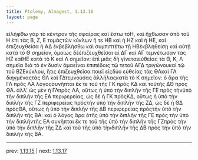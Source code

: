 ```yaml
---
title: Ptolemy, Almagest, 1.13.16
layout: page
---
```


εἰλήφθω γὰρ τὸ κέντρον τῆς σφαίρας καὶ ἔστω τὸΗ, καὶ ἤχθωσαν ἀπὸ τοῦ Η ἐπὶ τὰς Β, Ζ, Ε τομὰςτῶν κύκλων ἥ τε ΗΒ καὶ ἡ ΗΖ καὶ ἡ ΗΕ, καὶ ἐπιζευχθεῖσα ἡ ΑΔ ἐκβεβλήσθω καὶ συμπιπτέτω τῇ ΗΒἐκβληθείσῃ καὶ αὐτῇ κατὰ τὸ Θ σημεῖον, ὁμοίως δὲἐπιζευχθεῖσαι αἱ ΔΓ καὶ ΑΓ τεμνέτωσαν τὰς ΗΖ καὶΗΕ κατὰ τὸ Κ καὶ Λ σημεῖον: ἐπὶ μιᾶς δὴ γίνεταιεὐθείας τὰ Θ, Κ, Λ σημεῖα διὰ τὸ ἐν δυσὶν ἅμαεἶναι ἐπιπέδοις τῷ τετοῦ ΑΓΔ τριγώνουκαὶ τῷ τοῦ ΒΖΕκύκλου, ἥτις ἐπιζευχθεῖσα ποιεῖ εἰςδύο εὐθείας τὰς ΘΑκαὶ ΓΑ διηγμέναςτὰς ΘΛ καὶ ΓΔτεμνούσας ἀλλήλαςκατὰ τὸ Κ σημεῖον: ὁ ἄρα τῆς ΓΛ πρὸς ΛΑ λόγοςσυνῆπται ἔκ τε τοῦ τῆς ΓΚ πρὸς ΚΔ καὶ τοῦτῆς ΔΘ πρὸς ΘΑ. ἀλλ' ὡς μὲν ἡ ΓΛπρὸς ΛΑ, οὕτως ἡ ὑπὸ τὴν διπλῆν τῆς ΓΕ πρὸς τὴνὑπὸ τὴν διπλῆν τῆς ΕΑ περιφερείας, ὡς δὲ ἡ ΓΚ πρὸςΚΔ, οὕτως ἡ ὑπὸ τὴν διπλῆν τῆς ΓΖ περιφερείας πρὸςτὴν ὑπὸ τὴν διπλῆν τῆς ΖΔ, ὡς δὲ ἡ ΘΔ πρὸςΘΑ, οὕτως ἡ ὑπὸ τὴν διπλῆν τῆς ΔΒ περιφερείας πρὸςτὴν ὑπὸ τὴν διπλῆν τῆς ΒΑ: καὶ ὁ λόγος ἄρα ὁτῆς ὑπὸ τὴν διπλῆν τῆς ΓΕ πρὸς τὴν ὑπὸ τὴν διπλῆντῆς ΕΑ συνῆπται ἔκ τε τοῦ τῆς ὑπὸ τὴν διπλῆν τῆς ΓΖπρὸς τὴν ὑπὸ τὴν διπλῆν τῆς ΖΔ καὶ τοῦ τῆς ὑπὸ τὴνδιπλῆν τῆς ΔΒ πρὸς τὴν ὑπὸ τὴν διπλῆν τῆς ΒΑ.

---

prev: [1.13.15](../1.13.15/) | next: [1.13.17](../1.13.17/)

